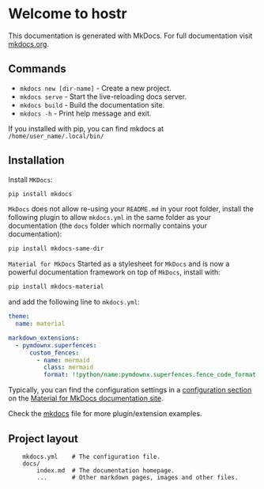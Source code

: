 # Welcome to hostr

This documentation is generated with MkDocs. For full documentation visit [mkdocs.org](https://www.mkdocs.org).

## Commands

* `mkdocs new [dir-name]` - Create a new project.
* `mkdocs serve` - Start the live-reloading docs server.
* `mkdocs build` - Build the documentation site.
* `mkdocs -h` - Print help message and exit.

If you installed with pip, you can find mkdocs at `/home/user_name/.local/bin/`

## Installation

Install `MKDocs`:

```bash
pip install mkdocs
```

`MkDocs` does not allow re-using your `README.md` in your root folder, install the following plugin to allow `mkdocs.yml` in the same folder as your documentation (the `docs` folder which normally contains your documentation):

```bash
pip install mkdocs-same-dir
```

`Material for MkDocs` Started as a stylesheet for `MkDocs` and is now a powerful documentation framework on top of `MkDocs`, install with:

```bash
pip install mkdocs-material
```

and add the following line to `mkdocs.yml`:

```yaml
theme:
  name: material

markdown_extensions:
  - pymdownx.superfences:
      custom_fences:
        - name: mermaid
          class: mermaid
          format: !!python/name:pymdownx.superfences.fence_code_format
```

Typically, you can find the configuration settings in a [configuration section](https://squidfunk.github.io/mkdocs-material/reference/diagrams/) on the [Material for MkDocs documentation site](https://squidfunk.github.io/mkdocs-material/).  

Check the [mkdocs](./mkdocs.yml) file for more plugin/extension examples.

## Project layout

```text
    mkdocs.yml    # The configuration file.
    docs/
        index.md  # The documentation homepage.
        ...       # Other markdown pages, images and other files.
```
